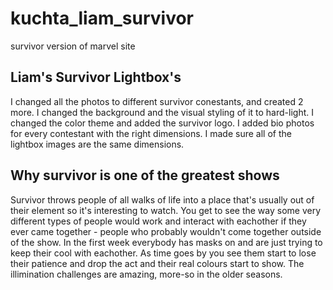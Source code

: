 # kuchta_liam_survivor
 survivor version of marvel site

## Liam's Survivor Lightbox's

I changed all the photos to different survivor conestants, and created 2 more. I changed the background and the visual styling of it to hard-light. I changed the color theme and added the survivor logo. I added bio photos for every contestant with the right dimensions. I made sure all of the lightbox images are the same dimensions.

## Why survivor is one of the greatest shows

Survivor throws people of all walks of life into a place that's usually out of their element so it's interesting to watch. You get to see the way some very different types of people would work and interact with eachother if they ever came together - people who probably wouldn't come together outside of the show. In the first week everybody has masks on and are just trying to keep their cool with eachother. As time goes by you see them start to lose their patience and drop the act and their real colours start to show. The illimination challenges are amazing, more-so in the older seasons.